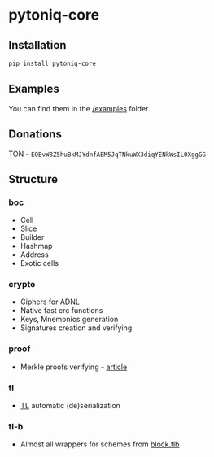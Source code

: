 # pytoniq-core

## Installation

```bash
pip install pytoniq-core
```

## Examples

You can find them in the [/examples](/examples) folder.

## Donations

TON - `EQBvW8Z5huBkMJYdnfAEM5JqTNkuWX3diqYENkWsIL0XggGG`

## Structure

### boc

* Cell
* Slice
* Builder
* Hashmap
* Address
* Exotic cells

### crypto

* Ciphers for ADNL
* Native fast crc functions 
* Keys, Mnemonics generation
* Signatures creation and verifying 

### proof

* Merkle proofs verifying - [article](https://docs.ton.org/develop/data-formats/proofs)

### tl

* [TL](https://core.telegram.org/mtproto/TL) automatic (de)serialization

### tl-b

* Almost all wrappers for schemes from [block.tlb](https://github.com/ton-blockchain/ton/blob/master/crypto/block/block.tlb)


